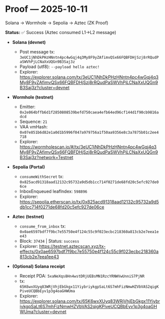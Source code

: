 # Proof — 2025‑10‑11
Solana → Wormhole → Sepolia → Aztec (ZK Proof)

**Status:** ✅ Success (Aztec consumed L1→L2 message)

- **Solana (devnet)**
  - Post message tx: `3eUC1jNhDkPHzHNntn4pc4wGqj4q3My8F9yZAfimvQSx66FQBFDHjSzj8rRQudPaSWVhPjLCNaXxUQGn9B3Saj3z`
  - Payload (utf8): `--payload hello aztec!`
  - Explorer: https://explorer.solana.com/tx/3eUC1jNhDkPHzHNntn4pc4wGqj4q3My8F9yZAfimvQSx66FQBFDHjSzj8rRQudPaSWVhPjLCNaXxUQGn9B3Saj3z?cluster=devnet

- **Wormhole (testnet)**
  - Emitter: `0x2e064bffb6d1f2850808539befd750caea4efb64ed96cf144d1f90cb9816adcd`
  - Sequence: `21`
  - VAA vmHash: `0x07e851b6d82e1a0d1b5996f047a979756a1f50aa9356e8c3a7875b01c2ee4718`
  - Explorer: https://wormholescan.io/#/tx/3eUC1jNhDkPHzHNntn4pc4wGqj4q3My8F9yZAfimvQSx66FQBFDHjSzj8rRQudPaSWVhPjLCNaXxUQGn9B3Saj3z?network=Testnet

- **Sepolia (Portal)**
  - `consumeWithSecret` tx: `0x825acd91318aad12132c95732a9d5db1cc714f0271de68fd20c5efc927de06ce`
  - InboxEnqueued leafIndex: `598896`
  - Explorer: https://sepolia.etherscan.io/tx/0x825acd91318aad12132c95732a9d5db1cc714f0271de68fd20c5efc927de06ce

- **Aztec (testnet)**
  - `consume_from_inbox` tx: `0x0ae6597bdf7f9bc7e55750e4f124c55c9f023ecbc218360a813cb2e7eea1ee43`
  - Block: `37434` | Status: `success`
  - Explorer: https://testnet.aztecscan.xyz/tx-effects/0x0ae6597bdf7f9bc7e55750e4f124c55c9f023ecbc218360a813cb2e7eea1ee43

- **(Optional) Solana receipt**
  - Receipt PDA: `5xaNeXqs8Hn4wstDRjUEBsMN1RzcYRNWVwUnniS7PjNR`
  - tx: `65K6wxXUyq83WRjVhjEbGkgx11YiybriykgpSaLt6S7mhFizNmwHZVbVAS2qigKPiveUCQBbEyv1p3g4oaGHWUma`
  - Explorer: https://explorer.solana.com/tx/65K6wxXUyq83WRjVhjEbGkgx11YiybriykgpSaLt6S7mhFizNmwHZVbVAS2qigKPiveUCQBbEyv1p3g4oaGHWUma?cluster=devnet

